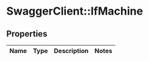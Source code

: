 # SwaggerClient::IfMachine

## Properties
Name | Type | Description | Notes
------------ | ------------- | ------------- | -------------


